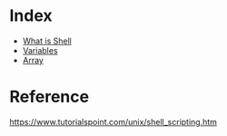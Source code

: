 # Index
- [What is Shell](./01-What-is-Shell.md)
- [Variables](./02-Variables.md)
- [Array](./03-Arrays.md)

# Reference

https://www.tutorialspoint.com/unix/shell_scripting.htm